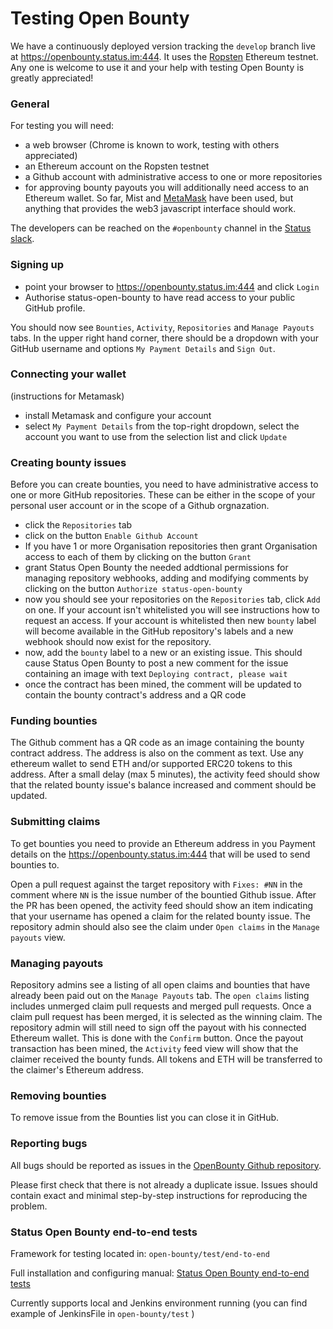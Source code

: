 # Testing Open Bounty

We have a continuously deployed version tracking the `develop` branch live at https://openbounty.status.im:444. It uses the [Ropsten](https://ropsten.io/) Ethereum testnet. Any one is welcome to use it and your help with testing Open Bounty is greatly appreciated!

### General

For testing you will need:
* a web browser (Chrome is known to work, testing with others appreciated)
* an Ethereum account on the Ropsten testnet
* a Github account with administrative access to one or more repositories
* for approving bounty payouts you will additionally need access to an Ethereum wallet. So far, Mist and [MetaMask](https://metamask.io/) have been used, but anything that provides the web3 javascript interface should work.

The developers can be reached on the `#openbounty` channel in the [Status slack](http://slack.status.im/).

### Signing up

* point your browser to https://openbounty.status.im:444 and click `Login`
* Authorise status-open-bounty to have read access to your public GitHub profile.

You should now see `Bounties`, `Activity`, `Repositories` and `Manage Payouts` tabs. In the upper right hand corner, there should be a dropdown with your GitHub username and options `My Payment Details` and `Sign Out`.


### Connecting your wallet

(instructions for Metamask)
* install Metamask and configure your account
* select `My Payment Details` from the top-right dropdown, select the account you want to use from the selection list and click `Update`


### Creating bounty issues

Before you can create bounties, you need to have administrative access to one or more GitHub repositories. These can be either in the scope of your personal user account or in the scope of a Github orgnazation.

* click the `Repositories` tab
* click on the button `Enable Github Account`
* If you have 1 or more Organisation repositories then grant Organisation access to each of them by clicking on the button `Grant` 
* grant Status Open Bounty the needed addtional permissions for managing repository webhooks, adding and modifying comments by clicking on the button `Authorize status-open-bounty`
* now you should see your repositories on the `Repositories` tab, click `Add` on one. If your account isn't whitelisted you will see instructions how to request an access. If your account is whitelisted then new `bounty` label will become available in the GitHub repository's labels and a new webhook should now exist for the repository.
* now, add the `bounty` label to a new or an existing issue. This should cause Status Open Bounty to post a new comment for the issue containing an image with text `Deploying contract, please wait`
* once the contract has been mined, the comment will be updated to contain the bounty contract's address and a QR code


### Funding bounties

The Github comment has a QR code as an image containing the bounty contract address. The address is also on the comment as text. Use any ethereum wallet to send ETH and/or supported ERC20 tokens to this address. After a small delay (max 5 minutes), the activity feed should show that the related bounty issue's balance increased and comment should be updated.

### Submitting claims

To get bounties you need to provide an Ethereum address in you Payment details on the https://openbounty.status.im:444 that will be used to send bounties to.

Open a pull request against the target repository with `Fixes: #NN` in the comment where `NN` is the issue number of the bountied Github issue. After the PR has been opened, the activity feed should show an item indicating that your username has opened a claim for the related bounty issue. The repository admin should also see the claim under `Open claims` in the `Manage payouts` view.

### Managing payouts

Repository admins see a listing of all open claims and bounties that have already been paid out on the `Manage Payouts` tab. The `open claims` listing includes unmerged claim pull requests and merged pull requests. Once a claim pull request has been merged, it is selected as the winning claim. The repository admin will still need to sign off the payout with his connected Ethereum wallet. This is done with the `Confirm` button. Once the payout transaction has been mined, the `Activity` feed view will show that the claimer received the bounty funds. All tokens and ETH will be transferred to the claimer's Ethereum address.

### Removing bounties

To remove issue from the Bounties list you can close it in GitHub.  

### Reporting bugs

All bugs should be reported as issues in the [OpenBounty Github repository](https://github.com/status-im/open-bounty/issues).

Please first check that there is not already a duplicate issue. Issues should contain exact and minimal step-by-step instructions for reproducing the problem.

### Status Open Bounty end-to-end tests

Framework for testing located in: `open-bounty/test/end-to-end`

Full installation and configuring manual: [Status Open Bounty end-to-end tests](https://wiki.status.im/Status_Open_Bounty_end-to-end_tests)

Currently supports local and Jenkins environment running (you can find example of JenkinsFile in `open-bounty/test` )
